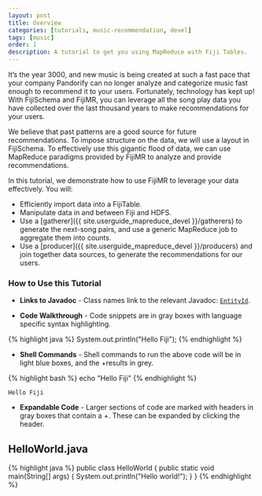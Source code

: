 ```yaml
---
layout: post
title: Overview
categories: [tutorials, music-recommendation, devel]
tags: [music]
order: 1
description: A tutorial to get you using MapReduce with Fiji Tables.
---
```


It’s the year 3000, and new music is being created at such a fast pace that your company Pandorify
can no longer analyze and categorize music fast enough to recommend it to your users.  Fortunately,
technology has kept up! With FijiSchema and FijiMR, you can leverage all the song play data you have
collected over the last thousand years to make recommendations for your users.

We believe that past patterns are a good source for future recommendations. To impose structure on
the data, we will use a layout in FijiSchema. To effectively use this gigantic flood of data, we
can use MapReduce paradigms provided by FijiMR to analyze and provide recommendations.

In this tutorial, we demonstrate how to use FijiMR to leverage your data effectively. You will:

* Efficiently import data into a FijiTable.
* Manipulate data in and between Fiji and HDFS.
* Use a [gatherer]({{ site.userguide_mapreduce_devel }}/gatherers) to generate the next-song pairs,
  and use a generic MapReduce job to aggregate them into counts.
* Use a [producer]({{ site.userguide_mapreduce_devel }}/producers) and join together data sources, to
  generate the recommendations for our users.


### How to Use this Tutorial

* **Links to Javadoc** - Class names link to the relevant Javadoc:
[`EntityId`]({{site.api_schema_devel}}/EntityId.html).

* **Code Walkthrough** - Code snippets are in gray boxes with language specific syntax highlighting.

{% highlight java %}
System.out.println("Hello Fiji");
{% endhighlight %}

* **Shell Commands** - Shell commands to run the above code will be in light blue boxes, and the
+results in grey.

<div class="userinput">
{% highlight bash %}
echo "Hello Fiji"
{% endhighlight %}
</div>

    Hello Fiji

* **Expandable Code** - Larger sections of code are marked with headers in gray boxes that contain a
+. These can be expanded by clicking the header.

<div id="accordion-container">
  <h2 class="accordion-header"> HelloWorld.java </h2>
     <div class="accordion-content">
{% highlight java %}
public class HelloWorld {
  public static void main(String[] args) {
    System.out.println("Hello world!");
  }
}
{% endhighlight %}
  </div>
</div>
